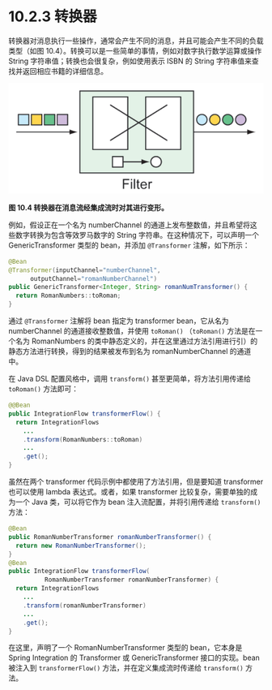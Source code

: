 # 10.2.3 转换器

转换器对消息执行一些操作，通常会产生不同的消息，并且可能会产生不同的负载类型（如图 10.4）。转换可以是一些简单的事情，例如对数字执行数学运算或操作 String 字符串值；转换也会很复杂，例如使用表示 ISBN 的 String 字符串值来查找并返回相应书籍的详细信息。

![](../../assets/10.4.png)

**图 10.4 转换器在消息流经集成流时对其进行变形。**

例如，假设正在一个名为 numberChannel 的通道上发布整数值，并且希望将这些数字转换为包含等效罗马数字的 String 字符串。在这种情况下，可以声明一个 GenericTransformer 类型的 bean，并添加 `@Transformer` 注解，如下所示：

```java
@Bean
@Transformer(inputChannel="numberChannel",
      outputChannel="romanNumberChannel")
public GenericTransformer<Integer, String> romanNumTransformer() {
  return RomanNumbers::toRoman;
}
```

通过 `@Transformer` 注解将 bean 指定为 transformer bean，它从名为 numberChannel 的通道接收整数值，并使用 `toRoman()` （`toRoman()` 方法是在一个名为 RomanNumbers 的类中静态定义的，并在这里通过方法引用进行引）的静态方法进行转换，得到的结果被发布到名为 romanNumberChannel 的通道中。

在 Java DSL 配置风格中，调用 `transform()` 甚至更简单，将方法引用传递给 `toRoman()` 方法即可：

```java
@@Bean
public IntegrationFlow transformerFlow() {
  return IntegrationFlows
    ...
    .transform(RomanNumbers::toRoman)
    ...
    .get();
}
```

虽然在两个 transformer 代码示例中都使用了方法引用，但是要知道 transformer 也可以使用 lambda 表达式。或者，如果 transformer 比较复杂，需要单独的成为一个 Java 类，可以将它作为 bean 注入流配置，并将引用传递给 `transform()` 方法：

```java
@Bean
public RomanNumberTransformer romanNumberTransformer() {
  return new RomanNumberTransformer();
}
@Bean
public IntegrationFlow transformerFlow(
          RomanNumberTransformer romanNumberTransformer) {
  return IntegrationFlows
    ...
    .transform(romanNumberTransformer)
    ...
    .get();
}
```

在这里，声明了一个 RomanNumberTransformer 类型的 bean，它本身是 Spring Integration 的 Transformer 或 GenericTransformer 接口的实现。bean 被注入到 `transformerFlow()` 方法，并在定义集成流时传递给 `transform()` 方法。

